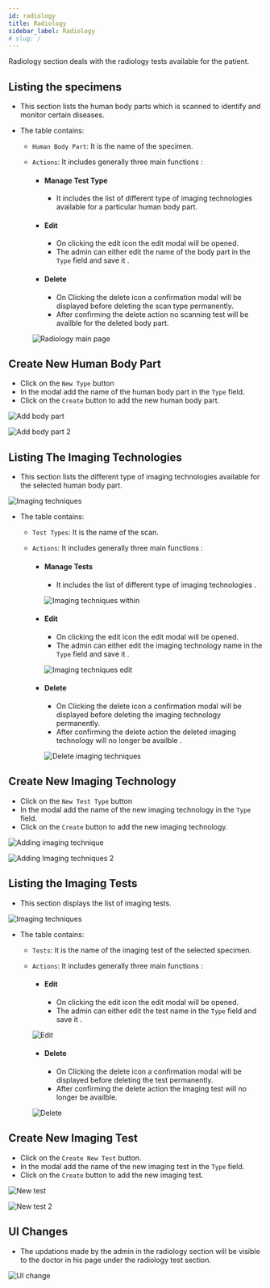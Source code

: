 ```yaml
---
id: radiology
title: Radiology
sidebar_label: Radiology
# slug: /
---
```


Radiology section deals with the radiology tests available for the patient.

## Listing the specimens

- This section lists the human body parts which is scanned to identify and monitor certain diseases.
- The table contains:

  - `Human Body Part`: It is the name of the specimen.
  - `Actions`: It includes generally three main functions :

    - #### Manage Test Type
      - It includes the list of different type of imaging technologies available for a particular human body part.
    - #### Edit

      - On clicking the edit icon the edit modal will be opened.
      - The admin can either edit the name of the body part in the `Type` field and save it .

    - #### Delete
      - On Clicking the delete icon a confirmation modal will be displayed before deleting the scan type permanently.
      - After confirming the delete action no scanning test will be availble for the deleted body part.

    ![Radiology main page](assets/radiology/radiology-1.png)

## Create New Human Body Part

- Click on the `New Type` button
- In the modal add the name of the human body part in the `Type` field.
- Click on the `Create` button to add the new human body part.

![Add body part](assets/radiology/radiology-2.png)

![Add body part 2](assets/radiology/radiology-3.png)

## Listing The Imaging Technologies

- This section lists the different type of imaging technologies available for the selected human body part.

![Imaging techniques](assets/radiology/radiology-4.png)

- The table contains:



  - `Test Types`: It is the name of the scan.
  - `Actions`: It includes generally three main functions :

    - #### Manage Tests
      - It includes the list of different type of imaging technologies .

      ![Imaging techniques within](assets/radiology/radiology-5.png)

    - #### Edit

      - On clicking the edit icon the edit modal will be opened.
      - The admin can either edit the imaging technology name in the `Type` field and save it .

  
      ![Imaging techniques edit](assets/radiology/radiology-10.png)

    - #### Delete
      - On Clicking the delete icon a confirmation modal will be displayed before deleting the imaging technology permanently.
      - After confirming the delete action the deleted imaging technology will no longer be availble .

      ![Delete imaging techniques](assets/radiology/radiology-11.png)


    
## Create New Imaging Technology

- Click on the `New Test Type` button
- In the modal add the name of the new imaging technology in the `Type` field.
- Click on the `Create` button to add the new imaging technology.

![Adding imaging technique](assets/radiology/radiology-8.png)

![Adding Imaging techniques 2](assets/radiology/radiology-3.png)



## Listing the Imaging Tests

- This section displays the list of imaging tests.

![Imaging techniques](assets/radiology/radiology-5.png)

- The table contains:

  - `Tests`: It is the name of the imaging test of the selected specimen.
  - `Actions`: It includes generally three main functions :

    - #### Edit

      - On clicking the edit icon the edit modal will be opened.
      - The admin can either edit the test name in the `Type` field and save it .

    ![Edit](assets/radiology/radiology-6.png)

    - #### Delete
      - On Clicking the delete icon a confirmation modal will be displayed before deleting the test permanently.
      - After confirming the delete action the imaging test will no longer be availble.

    ![Delete](assets/radiology/radiology-7.png)


## Create New Imaging Test

- Click on the `Create New Test` button.
- In the modal add the name of the new imaging test in the `Type` field.
- Click on the `Create` button to add the new imaging test.

![New test](assets/radiology/radiology-13.png)

![New test 2](assets/radiology/radiology-14.png)

## UI Changes

- The updations made by the admin in the radiology section will be visible to the doctor in his page under the radiology test section.

![UI change](assets/radiology/radiology-15.png)


